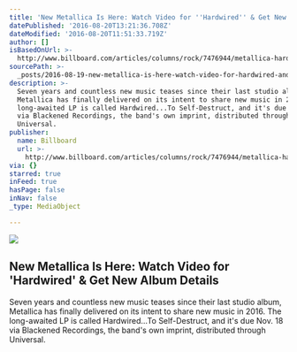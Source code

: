 ```yaml
---
title: 'New Metallica Is Here: Watch Video for ''Hardwired'' & Get New Album Details'
datePublished: '2016-08-20T13:21:36.708Z'
dateModified: '2016-08-20T11:51:33.719Z'
author: []
isBasedOnUrl: >-
  http://www.billboard.com/articles/columns/rock/7476944/metallica-hardwired-to-self-destruct-new-album-video-2016
sourcePath: >-
  _posts/2016-08-19-new-metallica-is-here-watch-video-for-hardwired-and-get-new.md
description: >-
  Seven years and countless new music teases since their last studio album,
  Metallica has finally delivered on its intent to share new music in 2016. The
  long-awaited LP is called Hardwired...To Self-Destruct, and it's due Nov. 18
  via Blackened Recordings, the band's own imprint, distributed through
  Universal.
publisher:
  name: Billboard
  url: >-
    http://www.billboard.com/articles/columns/rock/7476944/metallica-hardwired-to-self-destruct-new-album-video-2016
via: {}
starred: true
inFeed: true
hasPage: false
inNav: false
_type: MediaObject

---
```

<article style=""><img src="http://www.billboard.com/files/media/metallica-press-wall-billboard-1548.jpg" /><h1>New Metallica Is Here: Watch Video for 'Hardwired' &amp; Get New Album Details</h1><p>Seven years and countless new music teases since their last studio album, Metallica has finally delivered on its intent to share new music in 2016. The long-awaited LP is called Hardwired...To Self-Destruct, and it's due Nov. 18 via Blackened Recordings, the band's own imprint, distributed through Universal.</p></article>